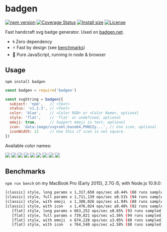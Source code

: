 # badgen

[![npm version][npm-src]][npm-href]
[![Coverage Status][coveralls-src]][coveralls-href]
[![Install size][packagephobia-src]][packagephobia-href]
[![License][license-src]][license-href]

Fast handcraft svg badge generator. Used on [badgen.net](https://badgen.net).

- 🌀 Zero dependency
- ⚡️ Fast by design (see [benchmarks](#benchmarks))
- 👯‍ Pure JavaScript, running in node & browser

## Usage

`npm install badgen`

```javascript
const badgen = require('badgen')

const svgString = badgen({
  subject: 'npm',   // <Text>
  status: 'v1.2.3', // <Text>
  color: 'blue',    // <Color RGB> or <Color Name>, optional
  style: 'flat',    // 'flat' or undefined, optional
  emoji: true,      // Support emoji in text, optional
  icon: 'data:image/svg+xml;base64,PHN2Zy...', // Use icon, optional
  iconWidth: 13     // Use this if icon is not square.
})
```

Available color names:

![](https://badgen.net/badge/color/blue/blue)
![](https://badgen.net/badge/color/cyan/cyan)
![](https://badgen.net/badge/color/green/green)
![](https://badgen.net/badge/color/yellow/yellow)
![](https://badgen.net/badge/color/orange/orange)
![](https://badgen.net/badge/color/red/red)
![](https://badgen.net/badge/color/pink/pink)
![](https://badgen.net/badge/color/purple/purple)
![](https://badgen.net/badge/color/grey/grey)

## Benchmarks

`npm run bench` on my MacBook Pro (Early 2015), 2.7G i5, with Node.js 10.9.0:

```bash
[classic] style, long params x 1,317,650 ops/sec ±0.44% (88 runs sampled)
[classic] style, full params x 1,711,139 ops/sec ±0.51% (94 runs sampled)
[classic] style, with emoji  x 1,308,026 ops/sec ±1.94% (88 runs sampled)
[classic] style, with icon   x 1,476,024 ops/sec ±0.48% (92 runs sampled)
   [flat] style, long params x 663,252 ops/sec ±0.65% (93 runs sampled)
   [flat] style, full params x 739,821 ops/sec ±1.56% (94 runs sampled)
   [flat] style, with emoji  x 674,228 ops/sec ±3.05% (88 runs sampled)
   [flat] style, with icon   x 764,540 ops/sec ±2.58% (88 runs sampled)
```

[npm-src]: https://badgen.net/npm/v/badgen
[npm-href]: https://www.npmjs.com/package/badgen
[packagephobia-src]: https://badgen.net/packagephobia/install/badgen
[packagephobia-href]: https://packagephobia.now.sh/result?p=badgen
[coveralls-src]: https://badgen.net/coveralls/c/github/amio/badgen/master
[coveralls-href]: https://coveralls.io/github/amio/badgen?branch=master
[license-src]: https://badgen.net/github/license/amio/badgen
[license-href]: LICENSE.md
